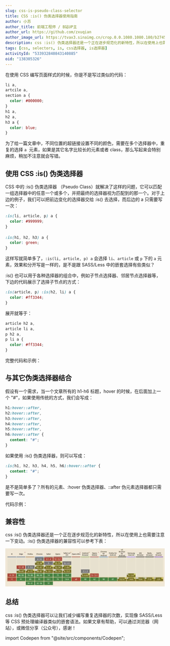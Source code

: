 ```yaml
---
slug: css-is-pseudo-class-selector
title: CSS :is() 伪类选择器使用指南
author: 小苏
author_title: 前端工程师 / B站UP主
author_url: https://github.com/zxuqian
author_image_url: https://tvax3.sinaimg.cn/crop.0.0.1080.1080.180/b2745d44ly8g8s4muqeggj20u00u0n0k.jpg?KID=imgbed,tva&Expires=1582389585&ssig=EvXmyu%2FXsX
description: css :is() 伪类选择器还是一个正在逐步规范化的新特性，所以在使用上也需要注意一下变动，总之，它可以让我们减少编写重复选择器的次数，实现像 SASS/Less 等 CSS 预处理编译器类似的嵌套语法。
tags: [css, selectors, is, css选择器, is选择器]
activityId: "533932840843140885"
oid: "138305326"
---
```


在使用 CSS 编写页面样式的时候，你是不是写过类似的代码：

```css
li a,
artcile a,
section a {
  color: #000000;
}
h1 a,
h2 a,
h3 a {
  color: blue;
}
```

为了给一篇文章中，不同位置的超链接设置不同的颜色，需要在多个选择器中，重复的选择 `a`  元素，如果是其它名字比较长的元素或者 class，那么写起来会特别麻烦，稍加不注意就会写错。

<!-- truncate -->

## 使用 CSS :is() 伪类选择器

CSS 中的 :is() 伪类选择器 （Pseudo Class）就解决了这样的问题，它可以匹配一组选择器中的任意一个或多个，并把最终的选择器视为匹配到的那一个。对于上边的例子，我们可以把前边变化的选择器交给 :is() 去选择，而后边的 a 只需要写一次：

```css
:is(li, article, p) a {
  color: #999999;
}

:is(h1, h2, h3) a {
  color: green;
}
```

这样写就简单多了，`:is(li, article, p) a` 会选择 `li`、`article` 或 `p` 下的 `a` 元素，效果和分开写是一样的，是不是跟 SASS/Less 中的嵌套选择有些类似？

:is() 也可以用于各种选择器的组合中，例如子节点选择器、邻居节点选择器等，下边的代码展示了选择子节点的方式：

```css
:is(article, p) :is(h2, li) a {
  color: #ff3344;
}
```

展开就等于：

```css
article h2 a,
article li a,
p h2 a,
p li a {
  color: #ff3344;
}
```

完整代码和示例：

<Codepen title="css :is() 伪类选择器" hash="qBrjgpN" />

## 与其它伪类选择器结合

假设有一个需求，当一个文章所有的 h1-h6 标题，hover 的时候，在后面加上一个 "#"，如果使用传统的方式，我们会写成：

```css
h1:hover::after,
h2:hover::after,
h3:hover::after,
h4:hover::after,
h5:hover::after,
h6:hover::after {
  content: "#";
}
```

如果使用 :is() 伪类选择器，则可以写成：

```css
:is(h1, h2, h3, h4, h5, h6):hover::after {
  content: "#";
}
```

是不是简单多了？所有的元素、:hover 伪类选择器、::after 伪元素选择器都只需要写一次。

代码示例：

<Codepen title="css :is() 伪类选择器" hash="gOmRqGo" />

## 兼容性

css :is() 伪类选择器还是一个正在逐步规范化的新特性，所以在使用上也需要注意一下变动。:is() 伪类选择器的兼容性可以参考下表：

![css :is() 伪类选择器兼容性](./img/2021-06-07-css-is-pseudo-class-selector/2021-06-07-14-04-18.webp)

## 总结

css :is() 伪类选择器可以让我们减少编写重复选择器的次数，实现像 SASS/Less 等 CSS 预处理编译器类似的嵌套语法。如果文章有帮助，可以通过浏览器（网站），或微信分享（公众号），感谢！

import Codepen from "@site/src/components/Codepen";